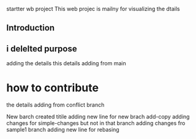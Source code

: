 startter wb project
This web projec is mailny for visualizing the dtails
## Introduction
## i delelted purpose
adding the details
this details adding from main
# how to contribute
the details adding from conflict branch

New barch created titile
adding new line for new brach add-copy
adding changes for simple-changes  but not in that branch 
adding changes fro sample1 branch
adding new line for rebasing
